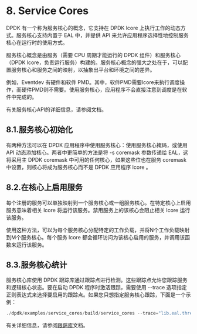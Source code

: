


# 8. Service Cores

DPDK 有一个称为服务核心的概念，它支持在 DPDK lcore 上执行工作的动态方式。服务核心支持内置于 EAL 中，并提供 API 来允许应用程序选择性地控制服务核心在运行时的使用方式。

服务核心概念是由服务（需要 CPU 周期才能运行的 DPDK 组件）和服务核心（DPDK lcore，负责运行服务）构建的。服务核心概念的强大之处在于，可以配置服务核心和服务之间的映射，以抽象出平台和环境之间的差异。

例如，Eventdev 有硬件和软件 PMD。其中，软件PMD需要lcore来执行调度操作，而硬件PMD则不需要。使用服务核心，应用程序不会直接注意到调度是在软件中完成的。

有关服务核心API的详细信息，请参阅文档。

## 8.1.服务核心初始化

有两种方法可以在 DPDK 应用程序中使用服务核心：使用服务核心掩码，或使用 API 动态添加核心。两者中更简单的方法是将 -s coremask 参数传递给 EAL，这将采用主 DPDK coremask 中可用的任何核心，如果这些位也在服务 coremask 中设置，则核心将成为服务核心而不是 DPDK 应用程序 lcore 。

## 8.2.在核心上启用服务

每个注册的服务可以单独映射到一个服务核心或一组服务核心。在特定核心上启用服务意味着相关 lcore 将运行该服务。禁用服务上的该核心会阻止相关 lcore 运行该服务。

使用这种方法，可以为每个服务核心分配特定的工作负载，并将N个工作负载映射到M个服务核心。每个服务 lcore 都会循环访问为该核心启用的服务，并调用该函数来运行该服务。

## 8.3.服务核心统计

服务核心库使用 DPDK 跟踪库通过跟踪点进行检测。这些跟踪点允许您跟踪服务和逻辑核心状态。要在启动 DPDK 程序时激活跟踪，需要使用 --trace 选项指定正则表达式来选择要启用的跟踪点。如果您只想指定服务核心跟踪，下面是一个示例：

```c
./dpdk/examples/service_cores/build/service_cores --trace="lib.eal.thread*" --trace="lib.eal.service*"
```

有关详细信息，请参阅[跟踪库](https://doc.dpdk.org/guides/prog_guide/trace_lib.html)文档。

